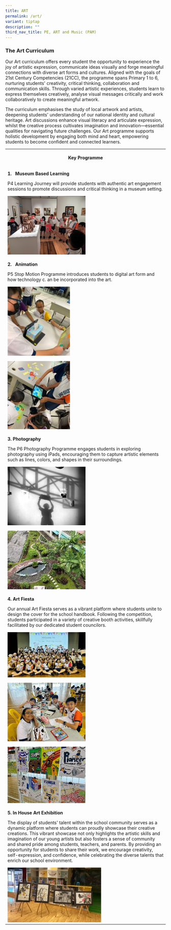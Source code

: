 ```yaml
---
title: ART
permalink: /art/
variant: tiptap
description: ""
third_nav_title: PE, ART and Music (PAM)
---
```

<h3><strong>The Art Curriculum</strong></h3>
<p>Our Art curriculum offers every student the opportunity to experience
the joy of artistic expression, communicate ideas visually and forge meaningful
connections with diverse art forms and cultures. Aligned with the goals
of 21st Century Competencies (21CC), the programme spans Primary 1 to 6,
nurturing students' creativity, critical thinking, collaboration and communication
skills. Through varied artistic experiences, students learn to express
themselves creatively, analyse visual messages critically and work collaboratively
to create meaningful artwork.</p>
<p>The curriculum emphasises the study of local artwork and artists, deepening
students' understanding of our national identity and cultural heritage.
Art discussions enhance visual literacy and articulate expression, whilst
the creative process cultivates imagination and innovation—essential qualities
for navigating future challenges. Our Art programme supports holistic development
by engaging both mind and heart, empowering students to become confident
and connected learners.</p>
<p></p>
<table style="minWidth: 25px">
<colgroup>
<col>
</colgroup>
<tbody>
<tr>
<th rowspan="1" colspan="1">
<p>Key Programme</p>
</th>
</tr>
<tr>
<td rowspan="1" colspan="1">
<p><strong>1.&nbsp;&nbsp; Museum Based Learning</strong>
</p>
<p>P4 Learning Journey will provide students with authentic art engagement
sessions to promote discussions and critical thinking in a museum setting.</p>
<div class="isomer-image-wrapper">
<img style="width: 50%;" height="auto" width="100%" alt="" src="/images/ART_1.jpg">
</div>
</td>
</tr>
<tr>
<td rowspan="2" colspan="1">
<p></p>
<p><strong>2.&nbsp;&nbsp; Animation</strong>
</p>
<p>P5 Stop Motion Programme introduces students to digital art form and how
technology c. an be incorporated into the art.</p>
<div class="isomer-image-wrapper">
<img style="width: 40%;" height="auto" width="100%" alt="" src="/images/ART_2.jpg">
</div>
<p></p>
<div class="isomer-image-wrapper">
<img style="width: 40%;" height="auto" width="100%" alt="" src="/images/ART_3.jpg">
</div>
</td>
</tr>
<tr></tr>
<tr>
<td rowspan="2" colspan="1">
<p></p>
<p><strong>3. Photography</strong>
</p>
<p></p>
<p>The P6 Photography Programme engages students in exploring photography
using iPads, encouraging them to capture artistic elements such as lines,
colors, and shapes in their surroundings.</p>
<div class="isomer-image-wrapper">
<img style="width: 50%;" height="auto" width="100%" alt="" src="/images/ART_4.jpg">
</div>
<p></p>
<div class="isomer-image-wrapper">
<img style="width: 50%;" height="auto" width="100%" alt="" src="/images/ART_5.jpg">
</div>
</td>
</tr>
<tr></tr>
<tr>
<td rowspan="3" colspan="1">
<p></p>
<p><strong>4. Art Fiesta</strong>
</p>
<p>Our annual Art Fiesta serves as a vibrant platform where students unite
to design the cover for the school handbook. Following the competition,
students participated in a variety of creative booth activities, skillfully
facilitated by our dedicated student councilors.</p>
<div class="isomer-image-wrapper">
<img style="width: 50%;" height="auto" width="100%" alt="" src="/images/ART_6.jpg">
</div>
<p></p>
<div class="isomer-image-wrapper">
<img style="width: 50%;" height="auto" width="100%" alt="" src="/images/ART_7.jpg">
</div>
<p></p>
<div class="isomer-image-wrapper">
<img style="width: 50%;" height="auto" width="100%" alt="" src="/images/ART_8.jpg">
</div>
</td>
</tr>
<tr></tr>
<tr></tr>
<tr>
<td rowspan="1" colspan="1">
<p></p>
<p><strong>5. In House Art Exhibition</strong>
</p>
<p>The display of students' talent within the school community serves as
a dynamic platform where students can proudly showcase their creative creations.
This vibrant showcase not only highlights the artistic skills and imagination
of our young artists but also fosters a sense of community and shared pride
among students, teachers, and parents. By providing an opportunity for
students to share their work, we encourage creativity, self-expression,
and confidence, while celebrating the diverse talents that enrich our school
environment.</p>
<div class="isomer-image-wrapper">
<img style="width: 60%;" height="auto" width="100%" alt="" src="/images/ART_9.jpg">
</div>
</td>
</tr>
</tbody>
</table>
<p></p>